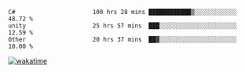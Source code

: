 <!--START_SECTION:waka-->

```text
C#                      100 hrs 28 mins ████████████▒░░░░░░░░░░░░   48.72 %
unity                   25 hrs 57 mins  ███░░░░░░░░░░░░░░░░░░░░░░   12.59 %
Other                   20 hrs 37 mins  ██▓░░░░░░░░░░░░░░░░░░░░░░   10.00 %
```

<!--END_SECTION:waka-->
[![wakatime](https://wakatime.com/badge/user/6c2f442e-41b4-42e3-bc06-d5d8203ad1da.svg)](https://wakatime.com/@6c2f442e-41b4-42e3-bc06-d5d8203ad1da)
